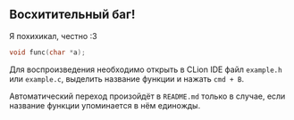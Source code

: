 ## Восхитительный баг!

Я похихикал, честно :3

``` c
void func(char *a);
```

Для воспроизведения необходимо открыть в CLion IDE файл `example.h` или `example.c`, выделить название функции и нажать `cmd + B`.

Автоматический переход произойдёт в `README.md` только в случае, если название функции упоминается в нём единожды.
